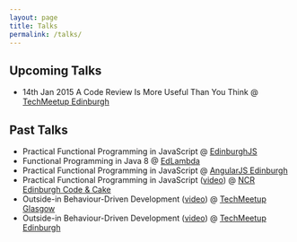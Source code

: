 ```yaml
---
layout: page
title: Talks
permalink: /talks/
---
```


Upcoming Talks
----

* 14th Jan 2015 A Code Review Is More Useful Than You Think @ [TechMeetup Edinburgh](http://techmeetup.co.uk)

Past Talks
----

* Practical Functional Programming in JavaScript @ [EdinburghJS](https://twitter.com/edinburghjs)
* Functional Programming in Java 8 @ [EdLambda](http://www.edlambda.co.uk/)
* Practical Functional Programming in JavaScript @ [AngularJS Edinburgh](http://www.meetup.com/AngularJS-Edinburgh/)
* Practical Functional Programming in JavaScript ([video](https://www.youtube.com/watch?v=hWWr2fex2Tc)) @ [NCR Edinburgh Code & Cake](http://ncredinburgh.com/)
* Outside-in Behaviour-Driven Development ([video](http://vimeo.com/46619279)) @ [TechMeetup Glasgow](http://techmeetup.co.uk/)
* Outside-in Behaviour-Driven Development ([video](http://vimeo.com/40217025)) @ [TechMeetup Edinburgh](http://techmeetup.co.uk/)
